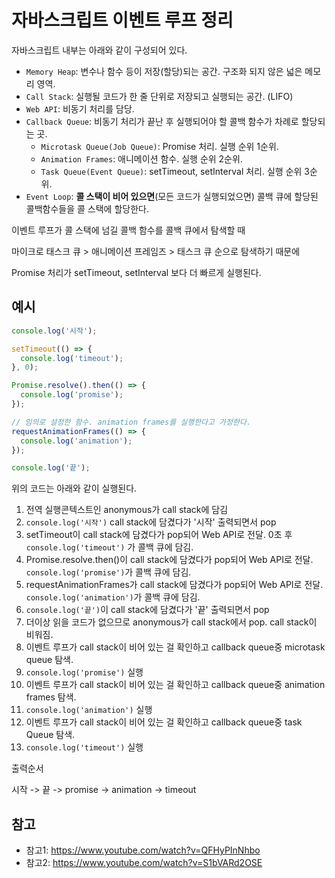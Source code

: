 # 자바스크립트 이벤트 루프 정리

자바스크립트 내부는 아래와 같이 구성되어 있다. 

- `Memory Heap`: 변수나 함수 등이 저장(할당)되는 공간. 구조화 되지 않은 넓은 메모리 영역.
- `Call Stack`: 실행될 코드가 한 줄 단위로 저장되고 실행되는 공간. (LIFO)
- `Web API`: 비동기 처리를 담당.
- `Callback Queue`: 비동기 처리가 끝난 후 실행되어야 할 콜백 함수가 차례로 할당되는 곳.
  - `Microtask Queue(Job Queue)`: Promise 처리. 실행 순위 1순위.
  - `Animation Frames`: 애니메이션 함수. 실행 순위 2순위.
  - `Task Queue(Event Queue)`: setTimeout, setInterval 처리. 실행 순위 3순위.
- `Event Loop`: **콜 스택이 비어 있으면**(모든 코드가 실행되었으면) 콜백 큐에 할당된 콜백함수들을 콜 스택에 할당한다.

이벤트 루프가 콜 스택에 넘길 콜백 함수를 콜백 큐에서 탐색할 때

마이크로 태스크 큐 > 애니메이션 프레임즈 > 태스크 큐 순으로 탐색하기 때문에

Promise 처리가 setTimeout, setInterval 보다 더 빠르게 실행된다.

## 예시

```js
console.log('시작');

setTimeout(() => {
  console.log('timeout');
}, 0);

Promise.resolve().then(() => {
  console.log('promise');
});

// 임의로 설정한 함수. animation frames를 실행한다고 가정한다.
requestAnimationFrames(() => {
  console.log('animation');
});

console.log('끝');
```

위의 코드는 아래와 같이 실행된다.

1. 전역 실행콘텍스트인 anonymous가 call stack에 담김
2. `console.log('시작')` call stack에 담겼다가 '시작' 출력되면서 pop
3. setTimeout이 call stack에 담겼다가 pop되어 Web API로 전달. 0초 후 `console.log('timeout')` 가 콜백 큐에 담김.
4. Promise.resolve.then()이 call stack에 담겼다가 pop되어 Web API로 전달. `console.log('promise')`가 콜백 큐에 담김.
5. requestAnimationFrames가 call stack에 담겼다가 pop되어 Web API로 전달. `console.log('animation')`가 콜백 큐에 담김.
6. `console.log('끝')`이 call stack에 담겼다가 '끝' 출력되면서 pop
7. 더이상 읽을 코드가 없으므로 anonymous가 call stack에서 pop. call stack이 비워짐.
8. 이벤트 루프가 call stack이 비어 있는 걸 확인하고 callback queue중 microtask queue 탐색.
9. `console.log('promise')` 실행
10. 이벤트 루프가 call stack이 비어 있는 걸 확인하고 callback queue중 animation frames 탐색.
11. `console.log('animation')` 실행
12. 이벤트 루프가 call stack이 비어 있는 걸 확인하고 callback queue중 task Queue 탐색.
13. `console.log('timeout')` 실행

출력순서

시작 -> 끝 -> promise -> animation -> timeout
## 참고

- 참고1: https://www.youtube.com/watch?v=QFHyPInNhbo
- 참고2: https://www.youtube.com/watch?v=S1bVARd2OSE

